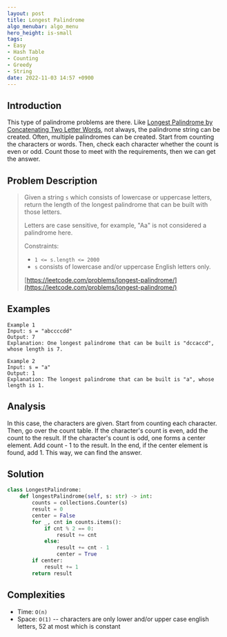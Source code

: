 ```yaml
---
layout: post
title: Longest Palindrome
algo_menubar: algo_menu
hero_height: is-small
tags:
- Easy
- Hash Table
- Counting
- Greedy
- String
date: 2022-11-03 14:57 +0900
---
```

## Introduction
This type of palindrome problems are there.
Like [Longest Palindrome by Concatenating Two Letter Words](/algo/strings/2022-11-03-longest-palindrome-by-concatenating-two-letter-words),
not always, the palindrome string can be created.
Often, multiple palindromes can be created.
Start from counting the characters or words.
Then, check each character whether the count is even or odd.
Count those to meet with the requirements, then we can get the answer.

## Problem Description
> Given a string `s` which consists of lowercase or uppercase letters, return the length of the longest palindrome
> that can be built with those letters.
>
> Letters are case sensitive, for example, "Aa" is not considered a palindrome here.
>
> Constraints:
> - `1 <= s.length <= 2000`
> - `s` consists of lowercase and/or uppercase English letters only.
>
> [https://leetcode.com/problems/longest-palindrome/](https://leetcode.com/problems/longest-palindrome/)

## Examples
```
Example 1
Input: s = "abccccdd"
Output: 7
Explanation: One longest palindrome that can be built is "dccaccd", whose length is 7.
```

```
Example 2
Input: s = "a"
Output: 1
Explanation: The longest palindrome that can be built is "a", whose length is 1.
```

## Analysis
In this case, the characters are given.
Start from counting each character.
Then, go over the count table.
If the character's count is even, add the count to the result.
If the character's count is odd, one forms a center element.
Add count - 1 to the result.
In the end, if the center element is found, add 1.
This way, we can find the answer.

## Solution
```python
class LongestPalindrome:
    def longestPalindrome(self, s: str) -> int:
        counts = collections.Counter(s)
        result = 0
        center = False
        for _, cnt in counts.items():
            if cnt % 2 == 0:
                result += cnt
            else:
                result += cnt - 1
                center = True
        if center:
            result += 1
        return result
```

## Complexities
- Time: `O(n)`
- Space: `O(1)` -- characters are only lower and/or upper case english letters, 52 at most which is constant
